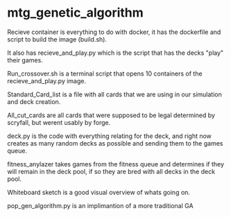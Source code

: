 # mtg_genetic_algorithm
Recieve container is everything to do with docker, it has the dockerfile and script to build the image (build.sh).

It also has recieve_and_play.py which is the script that has the decks "play" their games.

Run_crossover.sh is a terminal script that opens 10 containers of the recieve_and_play.py image.

Standard_Card_list is a file with all cards that we are using in our simulation and deck creation.

All_cut_cards are all cards that were supposed to be legal determined by scryfall, but werent usably by forge.

deck.py is the code with everything relating for the deck, and right now creates as many random decks as possible and sending them to the games queue.

fitness_anylazer takes games from the fitness queue and determines if they will remain in the deck pool, if so they are bred with all decks in the deck pool.

Whiteboard sketch is a good visual overview of whats going on.

pop_gen_algorithm.py is an implimantion of a more traditional GA
